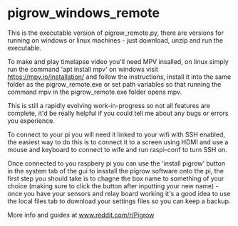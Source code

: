 # pigrow_windows_remote

This is the executable version of pigrow_remote.py, there are versions for running on windows or linux machines - just download, unzip and run the executable.

To make and play timelapse video you'll need MPV insalled, on linux simply run the command 'apt install mpv' on windows visit https://mpv.io/installation/ and follow the instructions, install it into the same folder as the pigrow_remote.exe or set path variables so that running the command mpv in the pigrow_remote.exe folder opens mpv.

This is still a rapidly evolving work-in-progress so not all features are complete, it'd be really helpful if you could tell me about any bugs or errors you experience.   

To connect to your pi you will need it linked to your wifi with SSH enabled, the easiest way to do this is to connect it to a screen using HDMI and use a mouse and keyboard to connect to wife and run raspi-conf to turn SSH on. 

Once connected to you raspbery pi you can use the 'install pigrow' button in the system tab of the gui to insstall the pigrow software onto the pi, the first step you should take is to chagne the box name to something of your choice (making sure to click the button after inputting your new name) - once you have your sensors and relay board working it's a good idea to use the local files tab to download your settings files so you can keep a backup.   

  More info and guides at www.reddit.com/r/Pigrow 
  
  
